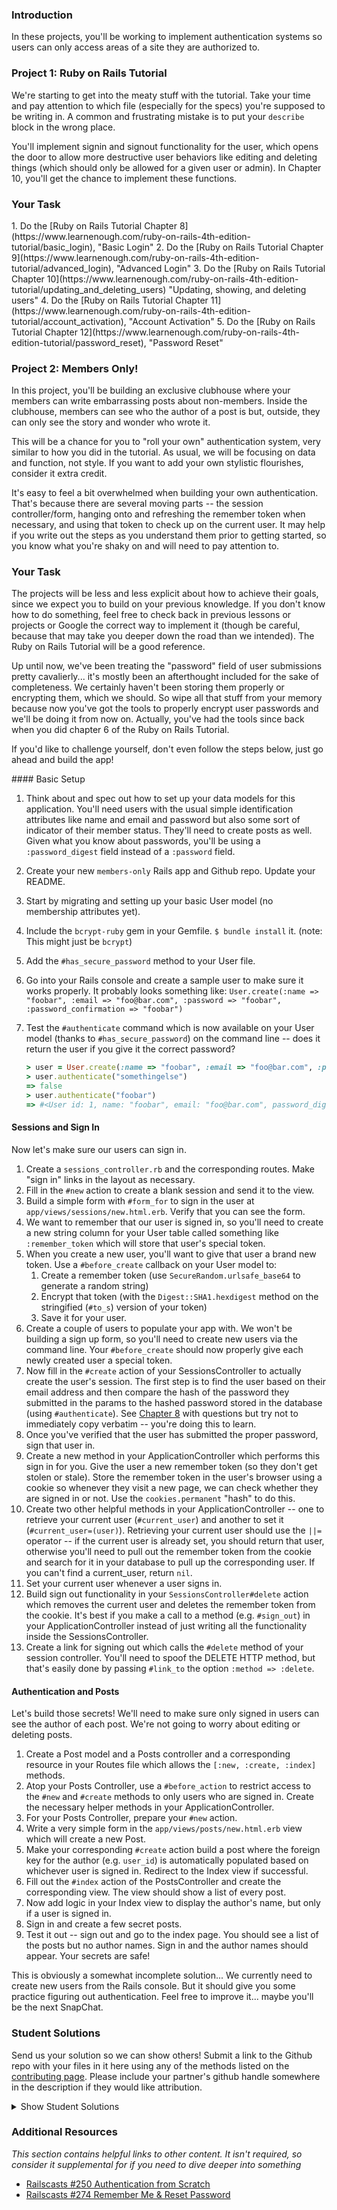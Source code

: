 ### Introduction

In these projects, you'll be working to implement authentication systems so users can only access areas of a site they are authorized to.

### Project 1: Ruby on Rails Tutorial

We're starting to get into the meaty stuff with the tutorial.  Take your time and pay attention to which file (especially for the specs) you're supposed to be writing in.  A common and frustrating mistake is to put your `describe` block in the wrong place.

You'll implement signin and signout functionality for the user, which opens the door to allow more destructive user behaviors like editing and deleting things (which should only be allowed for a given user or admin).  In Chapter 10, you'll get the chance to implement these functions.

### Your Task

<div class="lesson-content__panel" markdown="1">
  1. Do the [Ruby on Rails Tutorial Chapter 8](https://www.learnenough.com/ruby-on-rails-4th-edition-tutorial/basic_login), "Basic Login"
  2. Do the [Ruby on Rails Tutorial Chapter 9](https://www.learnenough.com/ruby-on-rails-4th-edition-tutorial/advanced_login), "Advanced Login"
  3. Do the [Ruby on Rails Tutorial Chapter 10](https://www.learnenough.com/ruby-on-rails-4th-edition-tutorial/updating_and_deleting_users) "Updating, showing, and deleting users"
  4. Do the [Ruby on Rails Tutorial Chapter 11](https://www.learnenough.com/ruby-on-rails-4th-edition-tutorial/account_activation), "Account Activation"
  5. Do the [Ruby on Rails Tutorial Chapter 12](https://www.learnenough.com/ruby-on-rails-4th-edition-tutorial/password_reset), "Password Reset"
</div>

### Project 2: Members Only!

In this project, you'll be building an exclusive clubhouse where your members can write embarrassing posts about non-members.  Inside the clubhouse, members can see who the author of a post is but, outside, they can only see the story and wonder who wrote it.

This will be a chance for you to "roll your own" authentication system, very similar to how you did in the tutorial.  As usual, we will be focusing on data and function, not style.  If you want to add your own stylistic flourishes, consider it extra credit.

It's easy to feel a bit overwhelmed when building your own authentication.  That's because there are several moving parts -- the session controller/form, hanging onto and refreshing the remember token when necessary, and using that token to check up on the current user.  It may help if you write out the steps as you understand them prior to getting started, so you know what you're shaky on and will need to pay attention to.

### Your Task

The projects will be less and less explicit about how to achieve their goals, since we expect you to build on your previous knowledge.  If you don't know how to do something, feel free to check back in previous lessons or projects or Google the correct way to implement it (though be careful, because that may take you deeper down the road than we intended).  The Ruby on Rails Tutorial will be a good reference.

Up until now, we've been treating the "password" field of user submissions pretty cavalierly... it's mostly been an afterthought included for the sake of completeness.  We certainly haven't been storing them properly or encrypting them, which we should.  So wipe all that stuff from your memory because now you've got the tools to properly encrypt user passwords and we'll be doing it from now on.  Actually, you've had the tools since back when you did chapter 6 of the Ruby on Rails Tutorial.

If you'd like to challenge yourself, don't even follow the steps below, just go ahead and build the app!

<div class="lesson-content__panel" markdown="1">
#### Basic Setup

1. Think about and spec out how to set up your data models for this application.  You'll need users with the usual simple identification attributes like name and email and password but also some sort of indicator of their member status.  They'll need to create posts as well.  Given what you know about passwords, you'll be using a `:password_digest` field instead of a `:password` field.
2. Create your new `members-only` Rails app and Github repo.  Update your README.
3. Start by migrating and setting up your basic User model (no membership attributes yet).
4. Include the `bcrypt-ruby` gem in your Gemfile.  `$ bundle install` it.  (note: This might just be `bcrypt`)
5. Add the `#has_secure_password` method to your User file.
6. Go into your Rails console and create a sample user to make sure it works properly. It probably looks something like: `User.create(:name => "foobar", :email => "foo@bar.com", :password => "foobar", :password_confirmation => "foobar")`
7. Test the `#authenticate` command which is now available on your User model (thanks to `#has_secure_password`) on the command line -- does it return the user if you give it the correct password?

   ~~~ruby
   > user = User.create(:name => "foobar", :email => "foo@bar.com", :password => "foobar", :password_confirmation => "foobar")
   > user.authenticate("somethingelse")
   => false
   > user.authenticate("foobar")
   => #<User id: 1, name: "foobar", email: "foo@bar.com", password_digest: "$2a$10$9Lx...", created_at: "2016...", updated_at: "2016...">
   ~~~

#### Sessions and Sign In

Now let's make sure our users can sign in.

1. Create a `sessions_controller.rb` and the corresponding routes.  Make "sign in" links in the layout as necessary.
2. Fill in the `#new` action to create a blank session and send it to the view.
3. Build a simple form with `#form_for` to sign in the user at `app/views/sessions/new.html.erb`.  Verify that you can see the form.
4. We want to remember that our user is signed in, so you'll need to create a new string column for your User table called something like `:remember_token` which will store that user's special token.
5. When you create a new user, you'll want to give that user a brand new token.  Use a `#before_create` callback on your User model to:
    1. Create a remember token (use `SecureRandom.urlsafe_base64` to generate a random string)
    2. Encrypt that token (with the `Digest::SHA1.hexdigest` method on the stringified (`#to_s`) version of your token)
    3. Save it for your user.
6. Create a couple of users to populate your app with.  We won't be building a sign up form, so you'll need to create new users via the command line.  Your `#before_create` should now properly give each newly created user a special token.
7. Now fill in the `#create` action of your SessionsController to actually create the user's session.  The first step is to find the user based on their email address and then compare the hash of the password they submitted in the params to the hashed password stored in the database (using `#authenticate`).  See [Chapter 8](https://www.railstutorial.org/book/basic_login#sec-finding_and_authenticating_a_user) with questions but try not to immediately copy verbatim -- you're doing this to learn.
8. Once you've verified that the user has submitted the proper password, sign that user in.
9. Create a new method in your ApplicationController which performs this sign in for you.  Give the user a new remember token (so they don't get stolen or stale).  Store the remember token in the user's browser using a cookie so whenever they visit a new page, we can check whether they are signed in or not.  Use the `cookies.permanent` "hash" to do this.
10. Create two other helpful methods in your ApplicationController -- one to retrieve your current user (`#current_user`) and another to set it (`#current_user=(user)`).  Retrieving your current user should use the `||=` operator -- if the current user is already set, you should return that user, otherwise you'll need to pull out the remember token from the cookie and search for it in your database to pull up the corresponding user.  If you can't find a current_user, return `nil`.
11. Set your current user whenever a user signs in.
12. Build sign out functionality in your `SessionsController#delete` action which removes the current user and deletes the remember token from the cookie.  It's best if you make a call to a method (e.g. `#sign_out`) in your ApplicationController instead of just writing all the functionality inside the SessionsController.
13. Create a link for signing out which calls the `#delete` method of your session controller.  You'll need to spoof the DELETE HTTP method, but that's easily done by passing `#link_to` the option `:method => :delete`.

#### Authentication and Posts

Let's build those secrets!  We'll need to make sure only signed in users can see the author of each post.  We're not going to worry about editing or deleting posts.

1. Create a Post model and a Posts controller and a corresponding resource in your Routes file which allows the `[:new, :create, :index]` methods.
2. Atop your Posts Controller, use a `#before_action` to restrict access to the `#new` and `#create` methods to only users who are signed in. Create the necessary helper methods in your ApplicationController.
3. For your Posts Controller, prepare your `#new` action.
4. Write a very simple form in the `app/views/posts/new.html.erb` view which will create a new Post.
5. Make your corresponding `#create` action build a post where the foreign key for the author (e.g. `user_id`) is automatically populated based on whichever user is signed in.  Redirect to the Index view if successful.
6. Fill out the `#index` action of the PostsController and create the corresponding view.  The view should show a list of every post.
7. Now add logic in your Index view to display the author's name, but only if a user is signed in.
8. Sign in and create a few secret posts.
9. Test it out -- sign out and go to the index page.  You should see a list of the posts but no author names.  Sign in and the author names should appear.  Your secrets are safe!

This is obviously a somewhat incomplete solution... We currently need to create new users from the Rails console.  But it should give you some practice figuring out authentication.  Feel free to improve it... maybe you'll be the next SnapChat.

</div>

### Student Solutions
Send us your solution so we can show others! Submit a link to the Github repo with your files in it here using any of the methods listed on the [contributing page](http://github.com/TheOdinProject/curriculum/blob/master/contributing.md).  Please include your partner's github handle somewhere in the description if they would like attribution.

<details markdown="block">
  <summary> Show Student Solutions </summary>

* Add your solution below this line!
* [Rudi Boshoff's Solution](https://github.com/RudiBoshoff/members-only)
* [Braxton Lemmon's solution](https://github.com/braxtonlemmon/members-only) - [Heroku](https://hidden-headland-49130.herokuapp.com/)
* [Kevin Vuong's solution](https://github.com/fffear/members_only)
* [Dennis Cope's solution](https://github.com/coped/members-only) - [View in browser](https://obscure-anchorage-03692.herokuapp.com)
* [Learnsometing's solution](https://github.com/learnsometing/Rails-members_only)
* [Simon Tharby's solution](https://github.com/jinjagit/members_only) - [View in browser](https://safe-falls-96496.herokuapp.com)
* [Jason McKee's solution](https://github.com/jttmckee/members-only)
* [prw001's solution](https://github.com/prw001/members_only)
* [Donald Coleman's solution](https://bitbucket.org/drc000/members-only/src/master/) - [View live version](https://aqueous-mesa-83253.herokuapp.com/)
* [Max Garber's solution](https://github.com/bubblebooy/members-only)
* [Btreim's solution](https://github.com/btreim/members-only)
* [0zra's solution](https://github.com/0zra/members-only)
* Roman Alenskiy's solution (Mobile-friendly) [Github](https://github.com/romalenskiy/secret_lodge) / [Heroku](https://secret-lodge.herokuapp.com/)
* [Javier Machin's solution](https://github.com/Javier-Machin/members-only)
* [theghall's solution](https://github.com/theghall/odin-members-only.git)
* [Jmooree30's solution](https://github.com/jmooree30/members_only.git) - [View in browser](https://sheltered-chamber-33561.herokuapp.com/)
* [Coconatsuki's solution](https://github.com/coconatsuki/members-only-clubhouse) - [View in browser](https://members-only-club.herokuapp.com/)
* [Clayton Sweeten's solution](https://github.com/cjsweeten101/members-only)
* [Jonathan Yiv's solution](https://github.com/JonathanYiv/members-only), [Heroku](https://hidden-bastion-41826.herokuapp.com/)
* [Nikolay Dyulgerov's solution](https://github.com/NicolayD/members-only)
* [nmac's solution](https://github.com/nmacawile/members-only) - [Heroku](https://fathomless-woodland-93412.herokuapp.com/)
* [ToTenMilan's solution](https://github.com/ToTenMilan/the_odin_project/tree/master/rails/clubhouse) - [View in browser](https://milan-clubhouse.herokuapp.com)
* [holdercp's solution](https://github.com/holdercp/members-only) - [View in broswer](https://quiet-plateau-84678.herokuapp.com)
* [jfonz's solution](https://github.com/jfonz412/members-only) - [View in browser](https://glacial-basin-26789.herokuapp.com/posts)
* [yilmazgunalp's solution](https://github.com/yilmazgunalp/members-only)
* [Orlando's solution](https://github.com/orlandodan14/Ruby-on-Rails/tree/master/Members_only)|[View in browser](https://owmembersonly.herokuapp.com/)
* [Ayushka's solution](https://github.com/ayushkamadji/members-only)|[View in browser](https://salty-river-87868.herokuapp.com/)
* [leosoaivan's solution](https://github.com/leosoaivan/TOP_ror_members_only)
* [John Phelps's Solution](https://github.com/jphelps413/odin-rails-members-only) - [View in browser](https://jphelps413-rails-members-only.herokuapp.com/)
* [Jib's Solution](https://github.com/NuclearMachine/members-only) - [live website!](https://afternoon-brook-94094.herokuapp.com/)
* [Austin's Solution](https://github.com/CouchofTomato/members_only/tree/master/members-only)
* [Dylan's Solution](https://github.com/resputin/the_odin_project/tree/master/Rails/members_only)
* [Jamie's solution](https://github.com/Jberczel/odin-projects/tree/master/members-only) - [walkthrough](http://jberczel.github.io/members-only-walkthrough/)
* [Marina Sergeyeva's solution](https://github.com/imousterian/OdinProject/tree/master/Project3_Authentication)
* [Donald's solution](https://github.com/donaldali/odin-rails/tree/master/members-only)
* [TomTom's solution](https://github.com/tim5046/projectOdin/tree/master/Rails/membersOnly/members-only)
* [Jonathan's solution](https://github.com/faulk49/members-only)
* [Adrian Badarau's solution](https://github.com/adrianbadarau/Gossip-Club)
* [Erithair's solution](https://github.com/N19270/members-only) - [View in browser](https://members-only.herokuapp.com/)
* [Vidul's Solution](https://github.com/viparthasarathy/members-only)
* [Kate McFaul's solution](https://github.com/craftykate/odin-project/tree/master/Chapter_04-Advanced_Rails/members-only) - [View in browser](https://members-only-sample-blog.herokuapp.com)
* [Nikola Čvorović's solution](https://github.com/cvorak/members-only)
* [Jason Matthews' solution](https://github.com/fo0man/members-only)
* [Sasikala's solution](https://github.com/Sasikala-Ravichandran/clubhouse)
* [Dominik Stodolny's solution](https://github.com/dstodolny/members-only)
* [Lara Finnegan's solution](https://github.com/lcf0285/members-only)
* [Kevin Mulhern's solution](https://github.com/KevinMulhern/members-only) - [View in browser](https://mysterious-tundra-4233.herokuapp.com/)
* [Frank Peelen's solution](https://github.com/FrankPeelen/members-only)
* [Jeremy Mauzy's solution](https://github.com/apositivejam/the_odin_project/tree/master/members_only)
* [AtActionPark's solution](https://github.com/AtActionPark/odin_members_only) - [View in browser](https://serene-sands-9936.herokuapp.com/)
* [dchen71's solution](https://github.com/dchen71/members-only)
* [Matias Pan's solution](https://github.com/kriox26/members-only) - [View in browser](https://stark-dawn-4299.herokuapp.com/)
* [Tomislav Mikulin's solution](https://github.com/MrKindle85/members-only)
* [Dan Hoying's solution](https://github.com/danhoying/members_only)
* [Florian Mainguy's solution](https://github.com/florianmainguy/theodinproject/tree/master/rails/members-only)
* [Aviv Levinsky's solution](https://github.com/pugsiman/members-only) - [View in browser](https://guarded-brook-9440.herokuapp.com/)
* [Hassan Mahmoud's solution](https://github.com/HassanTC/members-only) - [View in browser](https://sleepy-citadel-6281.herokuapp.com/)
* [Radi Totev's solution](https://github.com/raditotev/members-only)
* [cdouglass's solution](https://github.com/cdouglass/odin-project-exercises/tree/master/rails/members-only)
* [srashidi's solution](https://github.com/srashidi/Authentication/tree/master/members-only)
* [Luke Walker's solution](https://github.com/ubershibs/rails_course/tree/master/members-only)
* [Scott Bobbitt's solution](https://github.com/sco-bo/members_only)
* [Max Gallant's solution](https://github.com/mcgalcode/members-only) - [View in browser](https://grapefruitonly.herokuapp.com/)
* [Miguel Herrera's solution](https://github.com/migueloherrera/members-only)
* [James Brooks's solution](https://github.com/jhbrooks/members-only) - [View in browser](https://powerful-bastion-24693.herokuapp.com/)
* [Matt Velez's solution](https://github.com/Timecrash/rails-projects/tree/master/members-only)
* [Sander Schepens's solution](https://github.com/schepens83/theodinproject.com/tree/master/rails/project8--members-only!/members-only)
* [Akshay Bharwani's solution](https://github.com/akshaybharwani/members-only)
* [Mateo Mejia's solution](https://github.com/mateomgj/rails_authentication_project) - [View in browser](https://enigmatic-reef-29029.herokuapp.com/)
* [Fabricio Carrara's solution](https://github.com/fcarrara/members-only) - [View in browser](https://members-only-rails.herokuapp.com)
* [Stefan (Cyprium)'s solution](https://github.com/dev-cyprium/members-only) - [View in browser](https://members-only-dest.herokuapp.com/)
* [Deepak's solution](https://github.com/Deepak5050/members-only.git) - [View in browser](https://dpoo-members-only.herokuapp.com/)
* [Earth35's solution](https://github.com/Earth35/members_only) - [View in browser](https://limitless-waters-94136.herokuapp.com/)
* [Shala Qweghen's solution](https://github.com/ShalaQweghen/members_only) - [View in browser](https://mysterious-reef-42520.herokuapp.com/)
* [chrisnorwood's solution](https://github.com/chrisnorwood/members-only) - [View in browser](https://members-only-top.herokuapp.com/)
* [Jiazhi Guo's solution](https://github.com/jerrykuo7727/members-only) - [View in browser](https://members-only-by-jiazhi.herokuapp.com/)
* [Amrr Bakry's solution](https://github.com/Amrrbakry/rails_the_odin_project/tree/master/members_only) - [View in browser](https://dry-ravine-33949.herokuapp.com/)
* [David Chapman's solution](https://github.com/davidchappy/odin_training_projects/tree/master/members-only) - [View in browser](https://polar-fjord-78673.herokuapp.com/)
* [Mateusz Staszczyk's solution](https://github.com/sleaz0id/members-only)
* [DV's solution](https://github.com/dvislearning/members-only) - [View in browser](https://fathomless-reef-68078.herokuapp.com/)
* [Dckwong's solution](https://github.com/dckwong/members-only) - [View in browser](https://membersonly.herokuapp.com/)
* [Sophia Wu's solution](https://github.com/SophiaLWu/members-only) - [View in browser](https://salty-mesa-44756.herokuapp.com/)
* [at0micr3d's solution](https://github.com/at0micr3d/members-only) - [View in browser](https://floating-atoll-55409.herokuapp.com/)
* [Samuel Langenfeld's solution](https://github.com/SamuelLangenfeld/members_only) - [View in browser](https://langenfeld-members-only.herokuapp.com/)
* [Tom Westerhout's solution](https://github.com/TomWesterhout/Members_only) - [View in browser](https://membersonly-170388.herokuapp.com/)
* [Luján's Fernaud solution](https://github.com/lujanfernaud/menbaa) - [View in browser](https://menbaa.herokuapp.com/)
* [Pat's solution](https://github.com/Pat878/members_only)
* [Francisco's solution](https://github.com/fcarlosdev/the_odin_project/tree/master/members-only)
* [Punnadittr's solution](https://github.com/punnadittr/members-only) - [View in browser](https://lovely-mesa-verde-62169.herokuapp.com/)
* [Uy Bình's solution](https://github.com/uybinh/member-only-odin) - [View in browser](https://member-only-summer.herokuapp.com)
* [Agon's solution](https://github.com/AgonIdrizi/members-only) - [View in browser](https://serene-hollows-13658.herokuapp.com/)
* [Areeba's solution](https://github.com/AREEBAISHTIAQ/members-only/tree/master/members-only)
* [Malaika's Solution](https://github.com/malaikaMI/Nobuddies) - [View in browser](https://powerful-savannah-46992.herokuapp.com/)
* [Jamesredux's Solution](https://github.com/Jamesredux/natter) - [View in browser](https://afternoon-coast-37994.herokuapp.com/)
* [ParamagicDev's Solution](https://github.com/ParamagicDev/clubhouse.git)
* [bchalman's Solution](https://github.com/bchalman/members-only)
* [Alex's solution](https://github.com/alexcorremans/members-only)
* [Brendaneus' solution](https://theodinprojects.live/courses/ruby-on-rails/projects/members-only)
* [Leila Alderman's solution](https://github.com/leila-alderman/members-only) - [View in Browser](https://fierce-bayou-19850.herokuapp.com/)
* [JamCry's solution](https://github.com/jamcry/members-only-app) - [View on Heroku](https://quiet-hamlet-54958.herokuapp.com/)
* [vanny96's solution](https://github.com/vanny96/clubhouse) - [View on Heroku](https://shrouded-brushlands-95445.herokuapp.com/)
* [themetar's solution (Github)](https://github.com/themetar/members-only-top) - [Live on Heroku](https://mysterious-coast-30783.herokuapp.com/)
* [Nyaga Roy's Solution](https://github.com/RoyNyaga/new_members_blog_odin)
* [Miguel Prada's Solution](https://github.com/mapra99/m-only)
</details>

### Additional Resources

*This section contains helpful links to other content. It isn't required, so consider it supplemental for if you need to dive deeper into something*

* [Railscasts #250 Authentication from Scratch](http://railscasts.com/episodes/250-authentication-from-scratch-revised)
* [Railscasts #274 Remember Me & Reset Password](http://railscasts.com/episodes/274-remember-me-reset-password)
